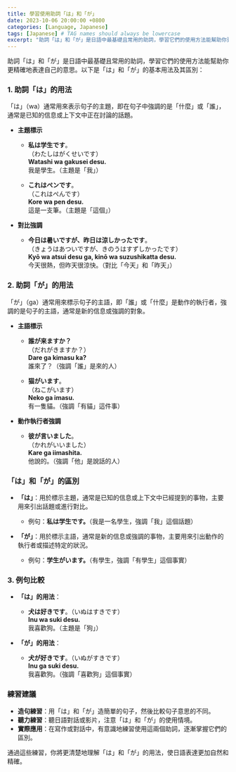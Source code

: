 ```yaml
---
title: 學習使用助詞「は」和「が」
date: 2023-10-06 20:00:00 +0800
categories: [Language, Japanese]
tags: [Japanese] # TAG names should always be lowercase
excerpt: "助詞「は」和「が」是日語中最基礎且常用的助詞，學習它們的使用方法能幫助你更精確地表達自己的意思"
---
```


助詞「は」和「が」是日語中最基礎且常用的助詞，學習它們的使用方法能幫助你更精確地表達自己的意思。以下是「は」和「が」的基本用法及其區別：

### **1. 助詞「は」的用法**
「は」（wa）通常用來表示句子的主題，即在句子中強調的是「什麼」或「誰」，通常是已知的信息或上下文中正在討論的話題。

- **主題標示**
  - **私は学生です**。  
    （わたしはがくせいです）  
    **Watashi wa gakusei desu.**  
    我是學生。（主題是「我」）
  
  - **これはペンです**。  
    （これはぺんです）  
    **Kore wa pen desu.**  
    這是一支筆。（主題是「這個」）

- **對比強調**
  - **今日は暑いですが、昨日は涼しかったです**。  
    （きょうはあついですが、きのうはすずしかったです）  
    **Kyō wa atsui desu ga, kinō wa suzushikatta desu.**  
    今天很熱，但昨天很涼快。（對比「今天」和「昨天」）

### **2. 助詞「が」的用法**
「が」（ga）通常用來標示句子的主語，即「誰」或「什麼」是動作的執行者，強調的是句子的主語，通常是新的信息或強調的對象。

- **主語標示**
  - **誰が来ますか？**  
    （だれがきますか？）  
    **Dare ga kimasu ka?**  
    誰來了？（強調「誰」是來的人）

  - **猫がいます**。  
    （ねこがいます）  
    **Neko ga imasu.**  
    有一隻貓。（強調「有貓」這件事）

- **動作執行者強調**
  - **彼が言いました**。  
    （かれがいいました）  
    **Kare ga iimashita.**  
    他說的。（強調「他」是說話的人）

### **「は」和「が」的區別**
- **「は」**：用於標示主題，通常是已知的信息或上下文中已經提到的事物，主要用來引出話題或進行對比。
  - 例句：**私は学生です。**（我是一名學生，強調「我」這個話題）

- **「が」**：用於標示主語，通常是新的信息或強調的事物，主要用來引出動作的執行者或描述特定的狀況。
  - 例句：**学生がいます。**（有學生，強調「有學生」這個事實）

### **3. 例句比較**
- **「は」的用法**：  
  - **犬は好きです**。（いぬはすきです）  
    **Inu wa suki desu.**  
    我喜歡狗。（主題是「狗」）
  
- **「が」的用法**：  
  - **犬が好きです**。（いぬがすきです）  
    **Inu ga suki desu.**  
    我喜歡狗。（強調「喜歡狗」這個事實）

### **練習建議**
- **造句練習**：用「は」和「が」造簡單的句子，然後比較句子意思的不同。
- **聽力練習**：聽日語對話或影片，注意「は」和「が」的使用情境。
- **實際應用**：在寫作或對話中，有意識地練習使用這兩個助詞，逐漸掌握它們的區別。

通過這些練習，你將更清楚地理解「は」和「が」的用法，使日語表達更加自然和精確。
